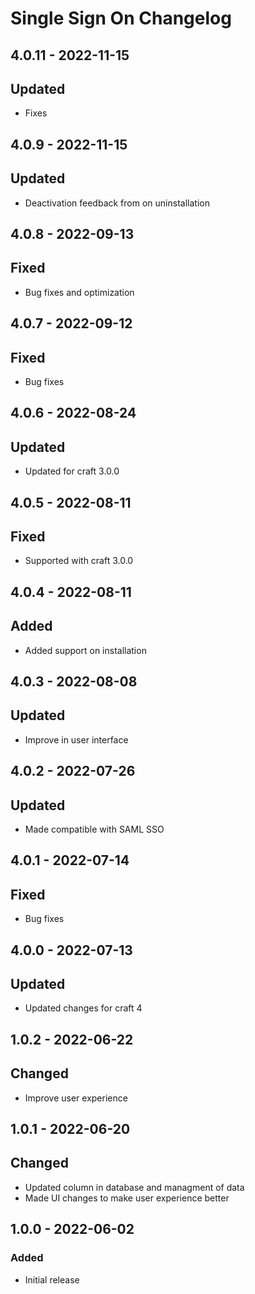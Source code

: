 # Single Sign On Changelog

## 4.0.11 - 2022-11-15
## Updated
- Fixes

## 4.0.9 - 2022-11-15
## Updated
- Deactivation feedback from on uninstallation

## 4.0.8 - 2022-09-13
## Fixed
- Bug fixes and optimization

## 4.0.7 - 2022-09-12
## Fixed
- Bug fixes

## 4.0.6 - 2022-08-24
## Updated
- Updated for craft 3.0.0

## 4.0.5 - 2022-08-11
## Fixed
- Supported with craft 3.0.0

## 4.0.4 - 2022-08-11
## Added
- Added support on installation

## 4.0.3 - 2022-08-08
## Updated
- Improve in user interface

## 4.0.2 - 2022-07-26
## Updated
- Made compatible with SAML SSO

## 4.0.1 - 2022-07-14
## Fixed
- Bug fixes

## 4.0.0 - 2022-07-13
## Updated
- Updated changes for craft 4

## 1.0.2 - 2022-06-22
## Changed
- Improve user experience 

## 1.0.1 - 2022-06-20
## Changed
- Updated column in database and managment of data
- Made UI changes to make user experience better

## 1.0.0 - 2022-06-02
### Added
- Initial release
